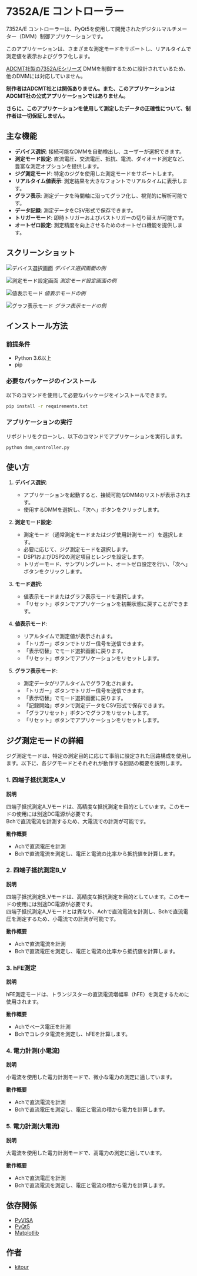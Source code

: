 # 7352A/E コントローラー

7352A/E コントローラーは、PyQt5を使用して開発されたデジタルマルチメーター（DMM）制御アプリケーションです。

このアプリケーションは、さまざまな測定モードをサポートし、リアルタイムで測定値を表示およびグラフ化します。

[ADCMT社製の7352A/Eシリーズ](https://www.adcmt.com/products/dmm/7352) DMMを制御するために設計されているため、他のDMMには対応していません。

**制作者はADCMT社とは関係ありません。また、このアプリケーションはADCMT社の公式アプリケーションではありません。**

**さらに、このアプリケーションを使用して測定したデータの正確性について、制作者は一切保証しません。**

## 主な機能
- **デバイス選択**: 接続可能なDMMを自動検出し、ユーザーが選択できます。
- **測定モード設定**: 直流電圧、交流電圧、抵抗、電流、ダイオード測定など、豊富な測定オプションを提供します。
- **ジグ測定モード**: 特定のジグを使用した測定モードをサポートします。
- **リアルタイム値表示**: 測定結果を大きなフォントでリアルタイムに表示します。
- **グラフ表示**: 測定データを時間軸に沿ってグラフ化し、視覚的に解析可能です。
- **データ記録**: 測定データをCSV形式で保存できます。
- **トリガーモード**: 即時トリガーおよびバストリガーの切り替えが可能です。
- **オートゼロ設定**: 測定精度を向上させるためのオートゼロ機能を提供します。

## スクリーンショット

![デバイス選択画面](screenshots/device_selection.png)
*デバイス選択画面の例*

![測定モード設定画面](screenshots/measurement_setup.png)
*測定モード設定画面の例*

![値表示モード](screenshots/value_display.png)
*値表示モードの例*

![グラフ表示モード](screenshots/graph_display.png)
*グラフ表示モードの例*

## インストール方法

### 前提条件

- Python 3.6以上
- pip

### 必要なパッケージのインストール

以下のコマンドを使用して必要なパッケージをインストールできます。

```bash
pip install -r requirements.txt
```

### アプリケーションの実行

リポジトリをクローンし、以下のコマンドでアプリケーションを実行します。

```bash
python dmm_controller.py
```

## 使い方

1. **デバイス選択**:
   - アプリケーションを起動すると、接続可能なDMMのリストが表示されます。
   - 使用するDMMを選択し、「次へ」ボタンをクリックします。

2. **測定モード設定**:
   - 測定モード（通常測定モードまたはジグ使用計測モード）を選択します。
   - 必要に応じて、ジグ測定モードを選択します。
   - DSP1およびDSP2の測定項目とレンジを設定します。
   - トリガーモード、サンプリングレート、オートゼロ設定を行い、「次へ」ボタンをクリックします。

3. **モード選択**:
   - 値表示モードまたはグラフ表示モードを選択します。
   - 「リセット」ボタンでアプリケーションを初期状態に戻すことができます。

4. **値表示モード**:
   - リアルタイムで測定値が表示されます。
   - 「トリガー」ボタンでトリガー信号を送信できます。
   - 「表示切替」でモード選択画面に戻ります。
   - 「リセット」ボタンでアプリケーションをリセットします。

5. **グラフ表示モード**:
   - 測定データがリアルタイムでグラフ化されます。
   - 「トリガー」ボタンでトリガー信号を送信できます。
   - 「表示切替」でモード選択画面に戻ります。
   - 「記録開始」ボタンで測定データをCSV形式で保存できます。
   - 「グラフリセット」ボタンでグラフをリセットします。
   - 「リセット」ボタンでアプリケーションをリセットします。

## ジグ測定モードの詳細

ジグ測定モードは、特定の測定目的に応じて事前に設定された回路構成を使用します。以下に、各ジグモードとそれぞれが動作する回路の概要を説明します。

### 1. 四端子抵抗測定A_V

**説明**

四端子抵抗測定A_Vモードは、高精度な抵抗測定を目的としています。このモードの使用には別途DC電源が必要です。  
Bchで直流電流を計測するため、大電流での計測が可能です。

**動作概要**

- Achで直流電圧を計測  
- Bchで直流電流を測定し、電圧と電流の比率から抵抗値を計算します。

### 2. 四端子抵抗測定B_V

**説明**

四端子抵抗測定B_Vモードは、高精度な抵抗測定を目的としています。このモードの使用には別途DC電源が必要です。  
四端子抵抗測定A_Vモードとは異なり、Achで直流電流を計測し、Bchで直流電圧を測定するため、小電流での計測が可能です。

**動作概要**

- Achで直流電流を計測  
- Bchで直流電圧を測定し、電圧と電流の比率から抵抗値を計算します。

### 3. hFE測定

**説明**

hFE測定モードは、トランジスターの直流電流増幅率（hFE）を測定するために使用されます。

**動作概要**

- Achでベース電圧を計測  
- Bchでコレクタ電流を測定し、hFEを計算します。

### 4. 電力計測(小電流)

**説明**

小電流を使用した電力計測モードで、微小な電力の測定に適しています。

**動作概要**

- Achで直流電流を計測  
- Bchで直流電圧を測定し、電圧と電流の積から電力を計算します。

### 5. 電力計測(大電流)

**説明**

大電流を使用した電力計測モードで、高電力の測定に適しています。

**動作概要**

- Achで直流電圧を計測  
- Bchで直流電流を測定し、電圧と電流の積から電力を計算します。

## 依存関係

- [PyVISA](https://pyvisa.readthedocs.io/en/latest/)
- [PyQt5](https://www.riverbankcomputing.com/software/pyqt/intro)
- [Matplotlib](https://matplotlib.org/)

## 作者
- [kitour](https://github.com/kitour)